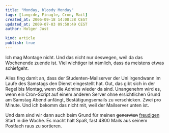 ```yaml
---
title: "Monday, bloody Monday"
tags: [lang:de, Finagle, Cron, Mail]
created_at: 2006-09-18 14:08:38 CEST
updated_at: 2009-07-03 09:50:49 CEST
author: Holger Just

kind: article
publish: true
---
```


Ich mag Montage nicht. Und das nicht nur deswegen, weil da das Wochenende zuende ist. Viel wichtiger ist nämlich, dass da meistens etwas schiefgeht.

Alles fing damit an, dass der Studenten-Mailserver der Uni irgendwann im Laufe des Samstags den Dienst eingestellt hat. Gut, das gibt sich in der Regel bis Montag, wenn die Admins wieder da sind. Unangenehm wird es, wenn ein Cron-Script auf einem anderen Server ohne ersichtlichen Grund am Samstag Abend anfängt, Bestätigungsemails zu verschicken. Zwei pro Minute. Und ich bekomm das nicht mit, weil der Mailserver unten ist.

Und dam sind wir dann auch beim Grund für meinen <del>genervten</del> <ins>freudigen</ins> Start in die Woche. Es macht halt Spaß, fast 4800 Mails aus seinem Postfach raus zu sortieren.